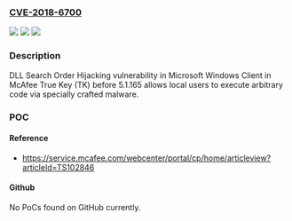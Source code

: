 ### [CVE-2018-6700](https://cve.mitre.org/cgi-bin/cvename.cgi?name=CVE-2018-6700)
![](https://img.shields.io/static/v1?label=Product&message=True%20Key%20(TK)&color=blue)
![](https://img.shields.io/static/v1?label=Version&message=5.1.1655.1.165%20&color=brighgreen)
![](https://img.shields.io/static/v1?label=Vulnerability&message=DLL%20Search%20Order%20Hijacking%20vulnerability&color=brighgreen)

### Description

DLL Search Order Hijacking vulnerability in Microsoft Windows Client in McAfee True Key (TK) before 5.1.165 allows local users to execute arbitrary code via specially crafted malware.

### POC

#### Reference
- https://service.mcafee.com/webcenter/portal/cp/home/articleview?articleId=TS102846

#### Github
No PoCs found on GitHub currently.

